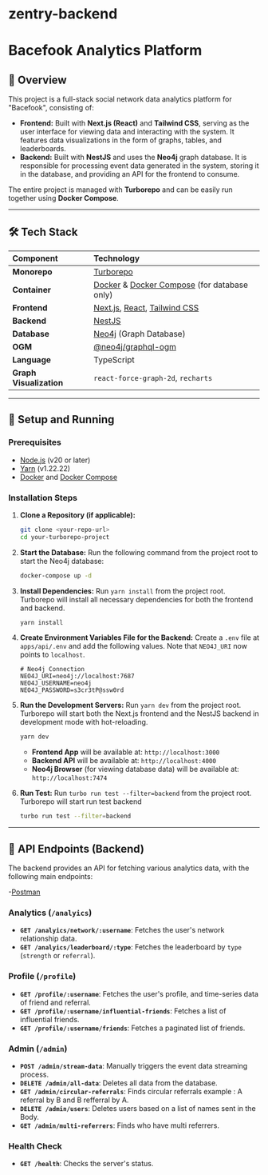 # zentry-backend
# Bacefook Analytics Platform

## 📝 Overview

This project is a full-stack social network data analytics platform for "Bacefook", consisting of:

-   **Frontend:** Built with **Next.js (React)** and **Tailwind CSS**, serving as the user interface for viewing data and interacting with the system. It features data visualizations in the form of graphs, tables, and leaderboards.
-   **Backend:** Built with **NestJS** and uses the **Neo4j** graph database. It is responsible for processing event data generated in the system, storing it in the database, and providing an API for the frontend to consume.

The entire project is managed with **Turborepo** and can be easily run together using **Docker Compose**.

---

## 🛠️ Tech Stack

| Component           | Technology                                                              |
| :------------------ | :---------------------------------------------------------------------- |
| **Monorepo** | [Turborepo](https://turbo.build/repo)                                   |
| **Container** | [Docker](https://www.docker.com/) & [Docker Compose](https://docs.docker.com/compose/) (for database only) |
| **Frontend** | [Next.js](https://nextjs.org/), [React](https://react.dev/), [Tailwind CSS](https://tailwindcss.com/) |
| **Backend** | [NestJS](https://nestjs.com/)                                           |
| **Database** | [Neo4j](https://neo4j.com/) (Graph Database)                            |
| **OGM** | [@neo4j/graphql-ogm](https://neo4j.com/docs/graphql-manual/current/ogm/) |
| **Language** | TypeScript                                                              |
| **Graph Visualization** | `react-force-graph-2d`, `recharts`                                      |

---

## 🚀 Setup and Running

### Prerequisites

-   [Node.js](https://nodejs.org/) (v20 or later)
-   [Yarn](https://yarnpkg.com/) (v1.22.22)
-   [Docker](https://www.docker.com/) and [Docker Compose](https://docs.docker.com/compose/)

### Installation Steps

1.  **Clone a Repository (if applicable):**
    ```bash
    git clone <your-repo-url>
    cd your-turborepo-project
    ```

2.  **Start the Database:**
    Run the following command from the project root to start the Neo4j database:
    ```bash
    docker-compose up -d
    ```

3.  **Install Dependencies:**
    Run `yarn install` from the project root. Turborepo will install all necessary dependencies for both the frontend and backend.
    ```bash
    yarn install
    ```

4.  **Create Environment Variables File for the Backend:**
    Create a `.env` file at `apps/api/.env` and add the following values. Note that `NEO4J_URI` now points to `localhost`.
    ```env
    # Neo4j Connection
    NEO4J_URI=neo4j://localhost:7687
    NEO4J_USERNAME=neo4j
    NEO4J_PASSWORD=s3cr3tP@ssw0rd
    ```

5.  **Run the Development Servers:**
    Run `yarn dev` from the project root. Turborepo will start both the Next.js frontend and the NestJS backend in development mode with hot-reloading.
    ```bash
    yarn dev
    ```
    -   **Frontend App** will be available at: `http://localhost:3000`
    -   **Backend API** will be available at: `http://localhost:4000`
    -   **Neo4j Browser** (for viewing database data) will be available at: `http://localhost:7474`

6. **Run Test:**
    Run `turbo run test --filter=backend` from the project root. Turborepo will start run test backend
    ```bash
    turbo run test --filter=backend
    ```
---

## 📡 API Endpoints (Backend)

The backend provides an API for fetching various analytics data, with the following main endpoints:

-[Postman](https://nontakon-charoen-7812575.postman.co/workspace/My-Team's-Workspace~99e23455-4d80-43fc-8b02-a3a13db3d432/collection/47324752-c17facf8-40b0-4c14-81fd-94ce4509cb50?action=share&creator=47324752)

### Analytics (`/analyics`)
-   **`GET /analyics/network/:username`**: Fetches the user's network relationship data.
-   **`GET /analyics/leaderboard/:type`**: Fetches the leaderboard by `type` (`strength` or `referral`).


### Profile (`/profile`)
-   **`GET /profile/:username`**: Fetches the user's profile, and time-series data of friend and referral.
-   **`GET /profile/:username/influential-friends`**: Fetches a list of influential friends.
-   **`GET /profile/:username/friends`**: Fetches a paginated list of friends.


### Admin (`/admin`)
-   **`POST /admin/stream-data`**: Manually triggers the event data streaming process.
-   **`DELETE /admin/all-data`**: Deletes all data from the database.
-   **`GET /admin/circular-referrals`**: Finds circular referrals example : A referral by B and B refferral by A.
-   **`DELETE /admin/users`**: Deletes users based on a list of names sent in the Body.
-   **`GET /admin/multi-referrers`**: Finds who have multi referrers.

### Health Check
-   **`GET /health`**: Checks the server's status.
